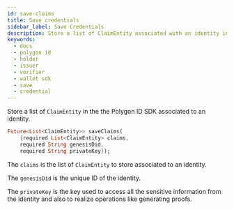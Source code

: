 ```yaml
---
id: save-claims
title: Save credentials
sidebar_label: Save Credentials
description: Store a list of ClaimEntity associated with an identity in the the Polygon ID Sdk.
keywords:
  - docs
  - polygon id
  - holder
  - issuer
  - verifier
  - wallet sdk
  - save
  - credential
---
```


Store a list of `ClaimEntity` in the the Polygon ID SDK associated to an identity.

```dart
Future<List<ClaimEntity>> saveClaims(
    {required List<ClaimEntity> claims,
    required String genesisDid,
    required String privateKey});
```

The `claims` is the list of `ClaimEntity` to store associated to an identity.

The `genesisDid` is the unique ID of the identity.

The `privateKey` is the key used to access all the sensitive information from the identity and also to realize operations like generating proofs.
